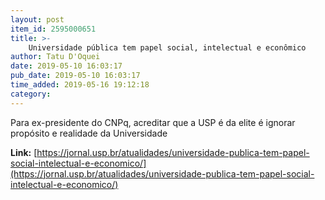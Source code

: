```yaml
---
layout: post
item_id: 2595000651
title: >-
    Universidade pública tem papel social, intelectual e econômico
author: Tatu D'Oquei
date: 2019-05-10 16:03:17
pub_date: 2019-05-10 16:03:17
time_added: 2019-05-16 19:12:18
category: 
---
```


Para ex-presidente do CNPq, acreditar que a USP é da elite é ignorar propósito e realidade da Universidade

**Link:** [https://jornal.usp.br/atualidades/universidade-publica-tem-papel-social-intelectual-e-economico/](https://jornal.usp.br/atualidades/universidade-publica-tem-papel-social-intelectual-e-economico/)

